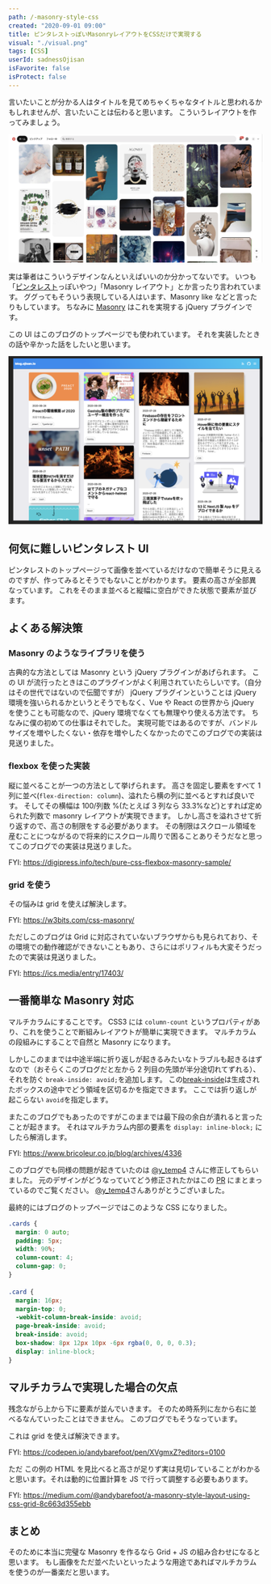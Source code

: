```yaml
---
path: /-masonry-style-css
created: "2020-09-01 09:00"
title: ピンタレストっぽいMasonryレイアウトをCSSだけで実現する
visual: "./visual.png"
tags: [CSS]
userId: sadnessOjisan
isFavorite: false
isProtect: false
---
```


言いたいことが分かる人はタイトルを見てめちゃくちゃなタイトルと思われるかもしれませんが、言いたいことは伝わると思います。
こういうレイアウトを作ってみましょう。

![ピンタレストのトップページ](./pintarest.png)

実は筆者はこういうデザインなんといえばいいのか分かってないです。
いつも「[ピンタレスト](https://www.pinterest.jp/)っぽいやつ」「Masonry レイアウト」とか言ったり言われています。
ググってもそういう表現している人はいます、Masonry like などと言ったりもしています。
ちなみに [Masonry](https://masonry.desandro.com/) はこれを実現する jQuery プラグインです。

この UI はこのブログのトップページでも使われています。
それを実装したときの話や辛かった話をしたいと思います。

![blogのトップページ](./blogtop.png)

## 何気に難しいピンタレスト UI

ピンタレストのトップページって画像を並べているだけなので簡単そうに見えるのですが、作ってみるとそうでもないことがわかります。
要素の高さが全部異なっています。
これをそのまま並べると縦幅に空白ができた状態で要素が並びます。

## よくある解決策

### Masonry のようなライブラリを使う

古典的な方法としては Masonry という jQuery プラグインがあげられます。
この UI が流行ったときはこのプラグインがよく利用されていたらしいです。（自分はその世代ではないので伝聞ですが）
jQuery プラグインということは jQuery 環境を強いられるかというとそうでもなく、Vue や React の世界から jQuery を使うことも可能なので、jQuery 環境でなくても無理やり使える方法です。
ちなみに僕の初めての仕事はそれでした。
実現可能ではあるのですが、バンドルサイズを増やしたくない・依存を増やしたくなかったのでこのブログでの実装は見送りました。

### flexbox を使った実装

縦に並べることが一つの方法として挙げられます。
高さを固定し要素をすべて 1 列に並べ(`flex-direction: column`)、溢れたら横の列に並べるとすれば良いです。
そしてその横幅は 100/列数 %(たとえば 3 列なら 33.3%など)とすれば定められた列数で masonry レイアウトが実現できます。
しかし高さを溢れさせて折り返すので、高さの制限をする必要があります。
その制限はスクロール領域を産むことにつながるので将来的にスクロール周りで困ることありそうだなと思ってこのブログでの実装は見送りました。

FYI: https://digipress.info/tech/pure-css-flexbox-masonry-sample/

### grid を使う

その悩みは grid を使えば解決します。

FYI: https://w3bits.com/css-masonry/

ただしこのブログは Grid に対応されていないブラウザからも見られており、その環境での動作確認ができないこともあり、さらにはポリフィルも大変そうだったので実装は見送りました。

FYI: https://ics.media/entry/17403/

## 一番簡単な Masonry 対応

マルチカラムにすることです。
CSS3 には `column-count` というプロパティがあり、これを使うことで断組みレイアウトが簡単に実現できます。
マルチカラムの段組みにすることで自然と Masonry になります。

しかしこのままでは中途半端に折り返しが起きるみたいなトラブルも起きるはずなので（おそらくこのブログだと左から 2 列目の先頭が半分途切れてずれる）、それを防ぐ `break-inside: avoid;`を追加します。
この[break-inside](https://developer.mozilla.org/ja/docs/Web/CSS/break-inside)は生成されたボックスの途中でどう領域を区切るかを指定できます。
ここでは折り返しが起こらない `avoid`を指定します。

またこのブログでもあったのですがこのままでは最下段の余白が潰れると言ったことが起きます。
それはマルチカラム内部の要素を `display: inline-block;` にしたら解消します。

FYI: https://www.bricoleur.co.jp/blog/archives/4336

このブログでも同様の問題が起きていたのは [@y_temp4](https://twitter.com/y_temp4) さんに修正してもらいました。
元のデザインがどうなっていてどう修正されたかはこの [PR](https://github.com/sadnessOjisan/blog.ojisan.io/pull/83) にまとまっているのでご覧ください。
[@y_temp4](https://twitter.com/y_temp4)さんありがとうございました。

最終的にはブログのトップページではこのような CSS になりました。

```css
.cards {
  margin: 0 auto;
  padding: 5px;
  width: 90%;
  column-count: 4;
  column-gap: 0;
}

.card {
  margin: 16px;
  margin-top: 0;
  -webkit-column-break-inside: avoid;
  page-break-inside: avoid;
  break-inside: avoid;
  box-shadow: 8px 12px 10px -6px rgba(0, 0, 0, 0.3);
  display: inline-block;
}
```

## マルチカラムで実現した場合の欠点

残念ながら上から下に要素が並んでいきます。
そのため時系列に左から右に並べるなんていったことはできません。
このブログでもそうなっています。

これは grid を使えば解決できます。

FYI: https://codepen.io/andybarefoot/pen/XVgmxZ?editors=0100

ただ この例の HTML を見比べると高さが足りず実は見切レていることがわかると思います。それは動的に位置計算を JS で行って調整する必要もあります。

FYI: https://medium.com/@andybarefoot/a-masonry-style-layout-using-css-grid-8c663d355ebb

## まとめ

そのために本当に完璧な Masonry を作るなら Grid + JS の組み合わせになると思います。
もし画像をただ並べたいといったような用途であればマルチカラムを使うのが一番楽だと思います。

